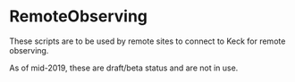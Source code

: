 # RemoteObserving

These scripts are to be used by remote sites to connect to Keck for remote observing.

As of mid-2019, these are draft/beta status and are not in use.
